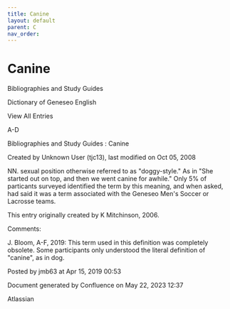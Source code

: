 ```yaml
---
title: Canine
layout: default
parent: C
nav_order:
---
```


# Canine

Bibliographies and Study Guides

Dictionary of Geneseo English

View All Entries

A-D

Bibliographies and Study Guides : Canine

Created by  Unknown User (tjc13), last modified on Oct 05, 2008

NN. sexual position otherwise referred to as &quot;doggy-style.&quot; As in &quot;She started out on top, and then we went canine for awhile.&quot; Only 5% of particants surveyed identified the term by this meaning, and when asked, had said it was a term associated with the Geneseo Men's Soccer or Lacrosse teams.

This entry originally created by K Mitchinson, 2006.

Comments:

J. Bloom, A-F, 2019: This term used in this definition was completely obsolete. Some participants only understood the literal definition of &quot;canine&quot;, as in dog. 

Posted by jmb63 at Apr 15, 2019 00:53

Document generated by Confluence on May 22, 2023 12:37

Atlassian

